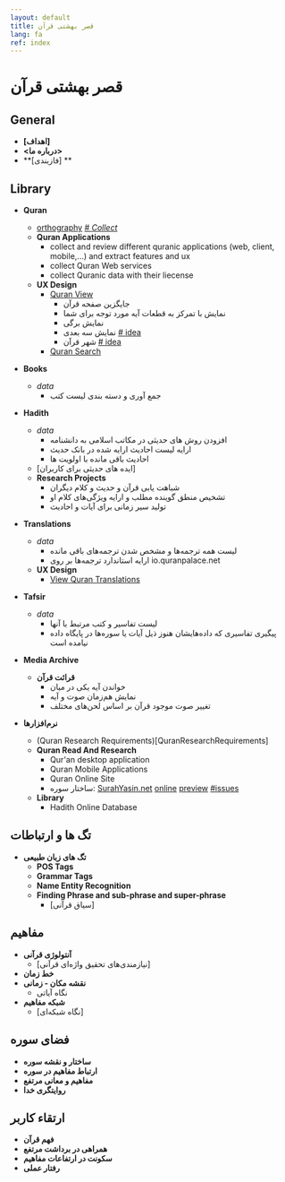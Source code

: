```yaml
---
layout: default
title: قصر بهشتی قرآن
lang: fa
ref: index
---
```


# قصر بهشتی قرآن #

## General
* **[اهداف]**
* **<درباره ما>**
* **[فاز‌بندی] **

## Library
* **Quran**
	* [orthography](QuranOrthographies)
	[\# *Collect*](https://github.com/QuranPalace/quranpalace.github.io/issues/1)
	* **Quran Applications**
		* collect and review different quranic applications (web, client, mobile,...) and extract features and ux
		* collect Quran Web services
		* collect Quranic data with their liecense
	* **UX Design**
		* [Quran View](QuranView)
			* جایگزین صفحه قرآن
			* نمایش با تمرکز به قطعات آیه مورد توجه برای شما
			* نمایش برگی
			* نمایش سه بعدی [\# idea](https://github.com/QuranPalace/quranpalace.github.io/issues/3)
			* شهر قرآن [\# idea](https://github.com/QuranPalace/quranpalace.github.io/issues/4)
		* [Quran Search](QuranSearch)
* **Books**
	* *data*
		* جمع آوری و دسته بندی لیست کتب
* **Hadith**
	* *data*
		* افزودن روش های حدیثی در مکاتب اسلامی به دانشنامه
		* ارایه لیست احادیث ارایه شده در بانک حدیث
		* احادیث باقی مانده با اولویت ‌ها
	* [ایده های حدیثی برای کاربران]
	* **Research Projects**
		* شباهت یابی قرآن و حدیث و کلام دیگران
		* تشخیص منطق گوینده مطلب و ارایه ویژگی‌های کلام او
		* تولید سیر زمانی برای آیات و احادیث

* **Translations**
	* *data*
		* لیست همه ترجمه‌ها و مشخص شدن ترجمه‌های باقی مانده
		* ارایه استاندارد ترجمه‌ها بر روی io.quranpalace.net
	* **UX Design**
		* 	[View Quran Translations](QuranTranslationsView)
* **Tafsir**
	* *data*
		* لیست تفاسیر و کتب مرتبط با آنها
		* پیگیری تفاسیری که داده‌هایشان هنوز ذیل آیات یا سوره‌ها در پایگاه داده نیامده است
* **Media Archive**
	* **قرائت قرآن**
		* خواندن آیه یکی در میان
		* نمایش هم‌زمان صوت و آیه
		* تغییر صوت موجود قرآن بر اساس لحن‌های مختلف

* **نرم‌افزارها**
	* (Quran Research Requirements)[QuranResearchRequirements]
	* **Quran Read And Research**
		* Qur'an desktop application
		* Quran Mobile Applications
		* Quran Online Site
		* ساختار سوره: [SurahYasin.net](SurahYasinDotNet) [online](http://surahyasin.net) [preview](http://yaasin.ajorloo.com/#/) [\#issues](https://github.com/QuranPalace/quranpalace.github.io/issues/2)
	* **Library**
		* Hadith Online Database

	
## تگ ها و ارتباطات
* **تگ های زبان طبیعی**
	* **POS Tags**
	* **Grammar Tags**
	* **Name Entity Recognition**
	* **Finding Phrase and sub-phrase and super-phrase**
		* [سیاق قرآنی]
	
## مفاهیم
* **آنتولوژی قرآنی**
	* [نیازمندی‌های تحقیق واژه‌ای قرآنی]
* **خط زمان**
* **نقشه مکان - زمانی**
	* نگاه آیاتی
* **شبکه مفاهیم**
	* [نگاه شبکه‌ای]

## فضای سوره
* **ساختار و نقشه سوره**
* **ارتباط مفاهیم در سوره**
* **مفاهیم و معانی مرتفع**
* **روایتگری خدا**


## ارتقاء کاربر
* **فهم قرآن**
* **همراهی در برداشت مرتفع**
* **سکونت در ارتفاعات مفاهیم**
* **رفتار عملی**
